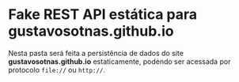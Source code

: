 Fake REST API estática para gustavosotnas.github.io
===================================================

Nesta pasta será feita a persistência de dados do site **gustavosotnas.github.io** estaticamente, podendo ser acessada por protocolo `file://` ou `http://`.
